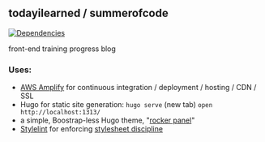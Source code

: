 ## todayilearned / summerofcode 

[![Dependencies][deps-img]][deps]

[deps-img]: https://david-dm.org/jm3/todayilearned.svg
[deps]: https://david-dm.org/jm3/todayilearned

front-end training progress blog

### Uses:

- [AWS Amplify](https://aws.amazon.com/amplify/) for continuous integration / deployment / hosting / CDN / SSL
- Hugo for static site generation: `hugo serve` (new tab) `open http://localhost:1313/`
- a simple, Boostrap-less Hugo theme, "[rocker panel](https://github.com/jm3/rocker-panel)"
- [Stylelint](https://stylelint.io/) for enforcing [stylesheet discipline](https://getyarn.io/yarn-clip/7e8ae3a9-17c6-4ed5-83aa-71110490590f)

